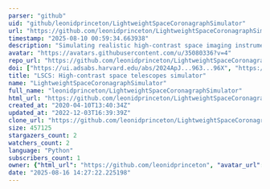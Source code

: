 ```yaml
---
parser: "github"
uid: "github/leonidprinceton/LightweightSpaceCoronagraphSimulator"
url: "https://github.com/leonidprinceton/LightweightSpaceCoronagraphSimulator"
timestamp: "2025-08-10 00:59:34.663938"
description: "Simulating realistic high-contrast space imaging instruments in their linear regime"
avatar: "https://avatars.githubusercontent.com/u/35080336?v=4"
repo_url: "https://github.com/leonidprinceton/LightweightSpaceCoronagraphSimulator"
doi: ["https://ui.adsabs.harvard.edu/abs/2024ApJ...963...96X", "https://ui.adsabs.harvard.edu/abs/2025ascl.soft07002P/abstract"]
title: "LSCS: High-contrast space telescopes simulator"
name: "LightweightSpaceCoronagraphSimulator"
full_name: "leonidprinceton/LightweightSpaceCoronagraphSimulator"
html_url: "https://github.com/leonidprinceton/LightweightSpaceCoronagraphSimulator"
created_at: "2020-04-10T13:40:34Z"
updated_at: "2022-12-03T16:39:39Z"
clone_url: "https://github.com/leonidprinceton/LightweightSpaceCoronagraphSimulator.git"
size: 457125
stargazers_count: 2
watchers_count: 2
language: "Python"
subscribers_count: 1
owner: {"html_url": "https://github.com/leonidprinceton", "avatar_url": "https://avatars.githubusercontent.com/u/35080336?v=4", "login": "leonidprinceton", "type": "User"}
date: "2025-08-16 14:27:22.225198"
---
```


